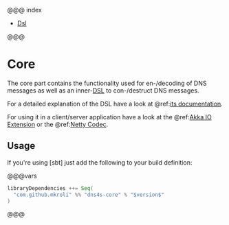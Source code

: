 @@@ index

* [Dsl](dsl.md)

@@@

Core
====

The core part contains the functionality used for en-/decoding of DNS
messages as well as an inner-[DSL] to con-/destruct DNS messages.

For a detailed explanation of the DSL have a look at @ref:[its documentation](dsl.md).

For using it in a client/server application have a look at the @ref:[Akka IO Extension](akka.md) or the @ref:[Netty Codec](netty.md).

## Usage
If you're using [sbt] just add the following to your build definition:

@@@vars
```scala
libraryDependencies ++= Seq(
  "com.github.mkroli" %% "dns4s-core" % "$version$"
)
```
@@@

[DSL]:http://en.wikipedia.org/wiki/Domain-specific_language
